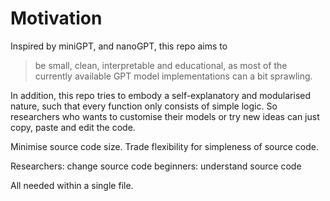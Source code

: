 <!-- # plain -->

# Motivation

Inspired by miniGPT, and nanoGPT, this repo aims to
> be small, clean, interpretable and educational, as most of the currently available GPT model implementations can a bit sprawling.

In addition, this repo tries to embody a self-explanatory and modularised nature, such that every function only consists of simple logic.
So researchers who wants to customise their models or try new ideas can just copy, paste and edit the code.

Minimise source code size. Trade flexibility for simpleness of source code.

Researchers: change source code
beginners: understand source code



All needed within a single file.
